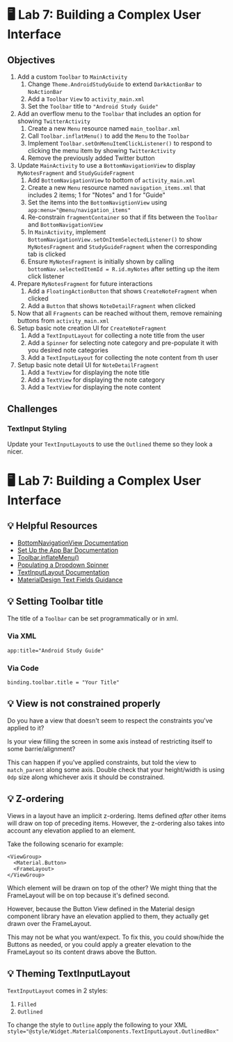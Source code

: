 # 🖥 Lab 7: Building a Complex User Interface

## Objectives
1. Add a custom `Toolbar` to `MainActivity`
    1. Change `Theme.AndroidStudyGuide` to extend `DarkActionBar` to `NoActionBar`
    2. Add a `Toolbar` `View` to `activity_main.xml`
    3. Set the `Toolbar` title to `"Android Study Guide"`
2. Add an overflow menu to the `Toolbar` that includes an option for showing `TwitterActivity`
    1. Create a new `Menu` resource named `main_toolbar.xml`
    2. Call `Toolbar.inflatMenu()` to add the `Menu` to the `Toolbar`
    3. Implement `Toolbar.setOnMenuItemClickListener()` to respond to clicking the menu item by showing `TwitterActivity`
    4. Remove the previously added Twitter button
3. Update `MainActivity` to use a `BottomNavigationView` to display `MyNotesFragment` and `StudyGuideFragment`
    1. Add `BottomNavigationView` to bottom of `activity_main.xml`
    2. Create a new `Menu` resource named `navigation_items.xml` that includes 2 items; 1 for "Notes" and 1 for "Guide"
    3. Set the items into the `BottomNavigtionView` using `app:menu="@menu/navigation_items"`
    4. Re-constrain `fragmentContainer` so that if fits between the `Toolbar` and `BottomNavigationView`
    5. In `MainActivity`, implement `BottomNavigationView.setOnItemSelectedListener()` to show `MyNotesFragment` and `StudyGuideFragment` when the corresponding tab is clicked
    6. Ensure `MyNotesFragment` is initially shown by calling `bottomNav.selectedItemId = R.id.myNotes` after setting up the item click listener
4. Prepare `MyNotesFragment` for future interactions
    1. Add a `FloatingActionButton` that shows `CreateNoteFragment` when clicked
    2. Add a `Button` that shows `NoteDetailFragment` when clicked
5. Now that all `Fragments` can be reached without them, remove remaining buttons from `activity_main.xml`
6. Setup basic note creation UI for `CreateNoteFragment`
    1. Add a `TextInputLayout` for collecting a note title from the user
    2. Add a `Spinner` for selecting note category and pre-populate it with you desired note categories
    3. Add a `TextInputLayout` for collecting the note content from th user
7. Setup basic note detail UI for `NoteDetailFragment`
    1. Add a `TextView` for displaying the note title
    2. Add a `TextView` for displaying the note category
    3. Add a `TextView` for displaying the note content

## Challenges
### TextInput Styling
Update your `TextInputLayout`s to use the `Outlined` theme so they look a nicer.

# 🖥 Lab 7: Building a Complex User Interface

## 💡 Helpful Resources
- [BottomNavigationView Documentation](https://developer.android.com/reference/com/google/android/material/bottomnavigation/BottomNavigationView)
- [Set Up the App Bar Documentation](https://developer.android.com/training/appbar/setting-up)
- [Toolbar.inflateMenu()](https://developer.android.com/reference/android/widget/Toolbar#inflateMenu(int))
- [Populating a Dropdown Spinner](https://developer.android.com/guide/topics/ui/controls/spinner)
- [TextInputLayout Documentation](https://developer.android.com/reference/com/google/android/material/textfield/TextInputLayout)
- [MaterialDesign Text Fields Guidance](https://material.io/components/text-fields/android)

## 💡 Setting Toolbar title
The title of a `Toolbar` can be set programmatically or in xml.

### Via XML
`app:title="Android Study Guide"`

### Via Code
```
binding.toolbar.title = "Your Title"
```

## 💡 View is not constrained properly
Do you have a view that doesn't seem to respect the constraints you've applied to it?

Is your view filling the screen in some axis instead of restricting itself to some barrie/alignment?

This can happen if you've applied constraints, but told the view to `match_parent` along some axis. Double check that your height/width is using `0dp` size along whichever axis it should be constrained.

## 💡 Z-ordering
Views in a layout have an implicit z-ordering.  Items defined _after_ other items will draw on top of preceding items.
However, the z-ordering also takes into account any elevation applied to an element.

Take the following scenario for example:
```
<ViewGroup>
  <Material.Button>
  <FrameLayout>
</ViewGroup>
```

Which element will be drawn on top of the other?
We might thing that the FrameLayout will be on top because it's defined second.

However, because the Button View defined in the Material design component library have an elevation applied to them, they actually get drawn over the FrameLayout.

This may not be what you want/expect.  To fix this, you could show/hide the Buttons as needed, or you could apply a greater elevation to the FrameLayout so its content draws above the Button.

## 💡 Theming TextInputLayout
`TextInputLayout` comes in 2 styles:
1. `Filled`
2. `Outlined`

To change the style to `Outline` apply the following to your XML `style="@style/Widget.MaterialComponents.TextInputLayout.OutlinedBox"`